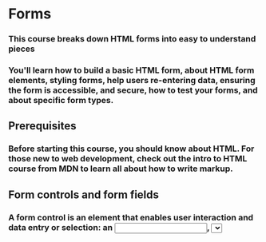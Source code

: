 # Forms
### This course breaks down HTML forms into easy to understand pieces

### You'll learn how to build a basic HTML form, about HTML form elements, styling forms, help users re-entering data, ensuring the form is accessible, and secure, how to test your forms, and about specific form types.

## Prerequisites
### Before starting this course, you should know about HTML. For those new to web development, check out the intro to HTML course from MDN to learn all about how to write markup.

## Form controls and form fields
### A form control is an element that enables user interaction and data entry or selection: an <input>, <select>, <textarea> or <button>

## What You will Learn
#### Use forms to get data from users

#### Help users enter data in forms

#### Help users avoid re-entering data in forms

#### Help users enter the right data in forms

#### Test your forms

#### Design basics
#### Accessibility
#### Internationalization and localization
#### Security and privacy
#### Autofill: Learn all about autofill and the autocomplete attribute.
#### How to test forms for usability
#### Test forms across devices and platforms
#### Gathering data
#### Learn how to measure and analyze your form.
#### The form element in depth
#### Form fields in depth
#### Form attributes in depth
#### Styling forms
#### Styling form controls
JavaScript: Find out how to use JavaScript to enhance your forms.
Payment forms : Improve conversion rates by building better payment forms.
Address forms : Help users fill out address forms quickly and easily.